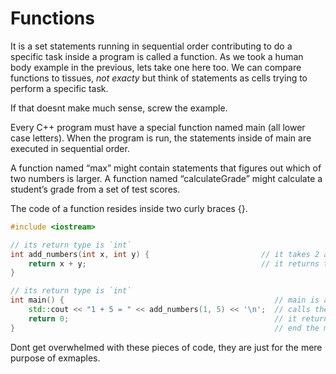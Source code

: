 # Functions

It is a set statements running in sequential order contributing to do a specific task 
inside a program is called a function. As we took a human body example in the previous, lets take 
one here too. We can compare functions to tissues, *not exacty* but think of statements as cells 
trying to perform a specific task.

If that doesnt make much sense, screw the example.

Every C++ program must have a special function named main (all lower case letters). 
When the program is run, the statements inside of main are executed in sequential order.

A function named “max” might contain statements that figures out which of two numbers is larger. 
A function named “calculateGrade” might calculate a student’s grade from a set of test scores. 

The code of a function resides inside two curly braces {}.

```cpp
#include <iostream>

// its return type is `int`
int add_numbers(int x, int y) {                         // it takes 2 arguments, they both have the type of `int` and their names are x and y
    return x + y;                                       // it returns the sum of x + y
}

// its return type is `int`
int main() {                                               // main is a function
    std::cout << "1 + 5 = " << add_numbers(1, 5) << '\n';  // calls the add_numbers function with values 1 and 5
    return 0;                                              // it returns the value of `0`
}                                                          // end the main function
```

Dont get overwhelmed with these pieces of code, they are just for the mere purpose of exmaples.

